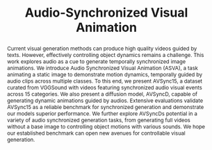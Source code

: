 ---
id:             2024-asva
title:          "Audio-Synchronized Visual Animation"
authors:        [Lin, ShentongMo, Yijing Zhang, me]
venue:          arxiv preprint
year:           "2024-03"
thumbnail:      assets/publications/2024-asva/agva.gif
bibtex:         "@Article{zhang2024asva,<br>&emsp;title={Audio-Synchronized Visual Animation},<br>&emsp;author={Lin Zhang, Shentong Mo, Yijing Zhang, Pedro Morgado},<br>&emsp;journal={ArXiv},<br>&emsp;year={2024}<br>&emsp;}"
links:
    paper:      https://arxiv.org/abs/2403.05659
    bibtex:     assets/publications/2024-asva/ref.txt

layout: project
short_title: Audio-Synchronized Visual Animation
abstract: "Current visual generation methods can produce high quality videos guided by texts. However, effectively controlling object dynamics remains a challenge. This work explores audio as a cue to generate temporally synchronized image animations. We introduce Audio Synchronized Visual Animation (ASVA), a task animating a static image to demonstrate motion dynamics, temporally guided by audio clips across multiple classes. To this end, we present AVSync15, a dataset curated from VGGSound with videos featuring synchronized audio visual events across 15 categories. We also present a diffusion model, AVSyncD, capable of generating dynamic animations guided by audios. Extensive evaluations validate AVSync15 as a reliable benchmark for synchronized generation and demonstrate our models superior performance. We further explore AVSyncDs potential in a variety of audio synchronized generation tasks, from generating full videos without a base image to controlling object motions with various sounds. We hope our established benchmark can open new avenues for controllable visual generation."

---